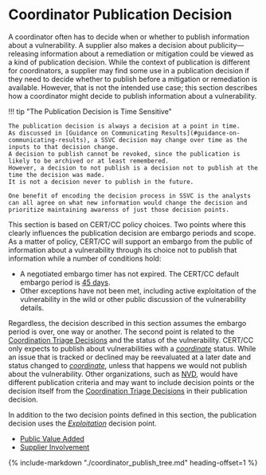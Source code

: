 # Coordinator Publication Decision

A coordinator often has to decide when or whether to publish information about a vulnerability.
A supplier also makes a decision about publicity—releasing information about a remediation or mitigation could be viewed as a kind of publication decision.
While the context of publication is different for coordinators, a supplier may find some use in a publication decision if they need to decide whether to publish before a mitigation or remediation is available.
However, that is not the intended use case; this section describes how a coordinator might decide to publish information about a vulnerability.

!!! tip "The Publication Decision is Time Sensitive"

    The publication decision is always a decision at a point in time.
    As discussed in [Guidance on Communicating Results](#guidance-on-communicating-results), a SSVC decision may change over time as the inputs to that decision change.
    A decision to publish cannot be revoked, since the publication is likely to be archived or at least remembered.
    However, a decision to not publish is a decision not to publish at the time the decision was made.
    It is not a decision never to publish in the future.
    
    One benefit of encoding the decision process in SSVC is the analysts can all agree on what new information would change the decision and prioritize maintaining awarenss of just those decision points. 

This section is based on CERT/CC policy choices.
Two points where this clearly influences the publication decision are embargo periods and scope.
As a matter of policy, CERT/CC will support an embargo from the public of information about a vulnerability through its choice not to publish that information while a number of conditions hold:
   
  - A negotiated embargo timer has not expired. The CERT/CC default embargo period is [45 days](https://vuls.cert.org/confluence/display/Wiki/Vulnerability+Disclosure+Policy).
  - Other exceptions have not been met, including active exploitation of the vulnerability in the wild or other public discussion of the vulnerability details.

Regardless, the decision described in this section assumes the embargo period is over, one way or another.
The second point is related to the [Coordination Triage Decisions](#coordination-triage-decisions) and the status of the vulnerability.
CERT/CC only expects to publish about vulnerabilities with a [*coordinate*](#coordination-triage-decisions) status.
While an issue that is tracked or declined may be reevaluated at a later date and status changed to [*coordinate*](#coordination-triage-decisions), unless that happens we would not publish about the vulnerability.
Other organizations, such as [NVD](https://nvd.nist.gov/), would have different publication criteria and may want to include decision points or the decision itself from the [Coordination Triage Decisions](#coordination-triage-decisions) in their publication decision.

In addition to the two decision points defined in this section, the publication decision uses the [*Exploitation*](#exploitation) decision point.

- [Public Value Added](../reference/decision_points/public_value_added.md)
- [Supplier Involvement](../reference/decision_points/supplier_involvement.md)

{% include-markdown "./coordinator_publish_tree.md" heading-offset=1 %}